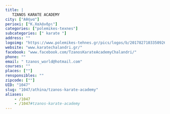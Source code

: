 ```yaml
---
title: |
   TZANOS KARATE ACADEMY
city: ["Αθήνα"]
perioxi: ["Κ.Χαλάνδρι"]
categories: ["polemikes-texnes"]
subcategories: [" karate "]
address: ""
logoimg: "https://www.polemikes-tehnes.gr/pics/logos/b/2017827103350926.png"
website: "www.karatechalandri.gr/"
facebook: "www.facebook.com/TzanosKarateAcademyChalandri/"
phone: ""
email: " tzanos_world@hotmail.com"
courses: ""
places: [""]
rensponsibles: ""
zipcode: [""]
UID: "1047"
slug: "1047/athina/tzanos-karate-academy"
aliases:
    - /1047
    - /1047#tzanos-karate-academy
---
```


